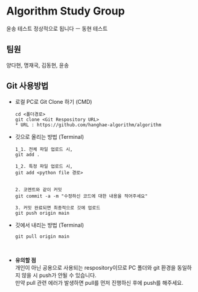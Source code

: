 # Algorithm Study Group 
윤송 테스트
정상적으로 됩니다 ㅡ
동현 테스트
## 팀원
  양다현, 명재국, 김동현, 윤송

##  Git 사용방법

 * 로컬 PC로 Git Clone 하기 (CMD)
    ```
    cd <폴더경로>
    git clone <Git Respository URL>
    * URL : https://github.com/hanghae-algorithm/algorithm
    ```
 * 깃으로 올리는 방법 (Terminal)
    ```
    1_1. 전체 파일 업로드 시,
    git add .   
   
    1_2. 특정 파일 업로드 시,
    git add <python file 경로>
  
   
    2. 코멘트와 같이 커밋
    git commit -a -m "수정하신 코드에 대한 내용을 적어주세요"   
    
    3. 커밋 완료되면 최종적으로 깃에 업로드
    git push origin main
    ```



 * 깃에서 내리는 방법 (Terminal)
    ``` 
    git pull origin main
    ```
   <br>
   
 * **유의할 점**
   <br>
   개인이 아닌 공용으로 사용되는 respository이므로 
   PC 폴더와 git 환경을 동일하지 않을 시 push가 안될 수 있습니다. <br>
   만약 pull 관련 에러가 발생하면 pull를 먼저 진행하신 후에 push를 해주세요.

      
      
